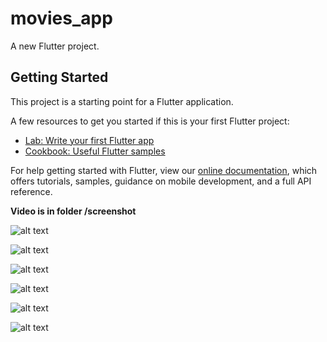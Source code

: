 # movies_app

A new Flutter project.

## Getting Started

This project is a starting point for a Flutter application.

A few resources to get you started if this is your first Flutter project:

- [Lab: Write your first Flutter app](https://flutter.dev/docs/get-started/codelab)
- [Cookbook: Useful Flutter samples](https://flutter.dev/docs/cookbook)

For help getting started with Flutter, view our
[online documentation](https://flutter.dev/docs), which offers tutorials,
samples, guidance on mobile development, and a full API reference.

**Video is in folder /screenshot**

![alt text](https://github.com/sarmadkamal464/tmbd-test/blob/main/screenshots/ss1.jpg?raw=true)

![alt text](https://github.com/sarmadkamal464/tmbd-test/blob/main/screenshots/ss2.jpg?raw=true)

![alt text](https://github.com/sarmadkamal464/tmbd-test/blob/main/screenshots/ss3.jpg?raw=true)

![alt text](https://github.com/sarmadkamal464/tmbd-test/blob/main/screenshots/ss4.jpg?raw=true)

![alt text](https://github.com/sarmadkamal464/tmbd-test/blob/main/screenshots/ss5.jpg?raw=true)

![alt text](https://github.com/sarmadkamal464/tmbd-test/blob/main/screenshots/ss6.jpg?raw=true)
